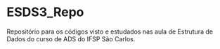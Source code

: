 # ESDS3_Repo
 Repositório para os códigos visto e estudados nas aula de Estrutura de Dados do curso de ADS do IFSP São Carlos.

